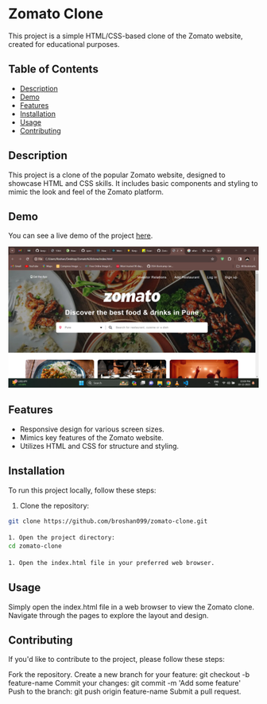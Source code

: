  # Zomato Clone

This project is a simple HTML/CSS-based clone of the Zomato website, created for educational purposes.

## Table of Contents

- [Description](#description)
- [Demo](#demo)
- [Features](#features)
- [Installation](#installation)
- [Usage](#usage)
- [Contributing](#contributing)

## Description

This project is a clone of the popular Zomato website, designed to showcase HTML and CSS skills. It includes basic components and styling to mimic the look and feel of the Zomato platform.

## Demo

You can see a live demo of the project [here](https://broshan099.000webhostapp.com/).

![Zomato Clone Screenshot](ss.png)

## Features

- Responsive design for various screen sizes.
- Mimics key features of the Zomato website.
- Utilizes HTML and CSS for structure and styling.

## Installation

To run this project locally, follow these steps:

1. Clone the repository:

```bash
git clone https://github.com/broshan099/zomato-clone.git

1. Open the project directory:
cd zomato-clone

1. Open the index.html file in your preferred web browser.

```
## Usage
Simply open the index.html file in a web browser to view the Zomato clone. Navigate through the pages to explore the layout and design.

## Contributing
If you'd like to contribute to the project, please follow these steps:

Fork the repository.
Create a new branch for your feature: git checkout -b feature-name
Commit your changes: git commit -m 'Add some feature'
Push to the branch: git push origin feature-name
Submit a pull request.


